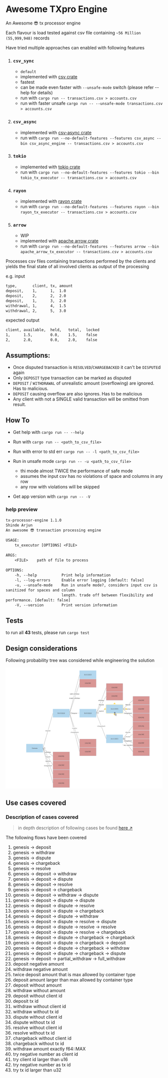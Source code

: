 # Awesome TXpro Engine 
An Awesome 😎 tx processor engine

Each flavour is load tested against csv file containing `~56 Million (55,999,948)` records 

Have tried multiple approaches can enabled with following features
1. ###  `csv_sync`
   - `default`
   - implemented with [csv crate](https://github.com/BurntSushi/rust-csv)
   - fastest
   - can be made even faster with `--unsafe-mode` switch (please refer --help for details)
   - run with `cargo run -- transactions.csv > accounts.csv`
   - run with faster unsafe `cargo run -- --unsafe-mode transactions.csv > accounts.csv`
2. ### `csv_async`
   - implemented with [csv-async crate](https://github.com/gwierzchowski/csv-async)
   - run with `cargo run --no-default-features --features csv_async --bin csv_async_engine -- transactions.csv > accounts.csv`
3. ### `tokio`
   - implemented with [tokio crate](https://github.com/tokio-rs/tokio)
   - run with `cargo run --no-default-features --features tokio --bin tokio_tx_executor -- transactions.csv > accounts.csv`
4. ### `rayon`
   - implemented with [rayon crate](https://github.com/rayon-rs/rayon)
   - run with `cargo run --no-default-features --features rayon --bin rayon_tx_executor -- transactions.csv > accounts.csv`
5. ### `arrow`
   - WIP
   - implemented with [apache arrow crate](https://github.com/apache/arrow-rs)
   - run with `cargo run --no-default-features --features arrow --bin apache_arrow_tx_executor -- transactions.csv > accounts.csv`

Processes csv files containing transactions performed by the clients and yields the final state of all involved clients as output of the processing 

e.g. input 
```csv
type,       client, tx, amount
deposit,    1,      1,  1.0
deposit,    2,      2,  2.0
deposit,    1,      3,  2.0
withdrawal, 1,      4,  1.5
withdrawal, 2,      5,  3.0
```

expected output
```csv
client, available,  held,   total,  locked
1,      1.5,        0.0,    1.5,    false
2,      2.0,        0.0,    2.0,    false
```

## Assumptions:

- Once disputed transaction is `RESOLVED`/`CHARGEBACKED` it can't be `DISPUTE`d again
- Only `DEPOSIT` type transaction can be marked as disputed
- `DEPOSIT` / `WITHDRAWAL` of unrealistic amount (overflowing) are ignored. Has to malicious.
- `DEPOSIT` causing overflow are also ignores. Has to be malicious
- Any client with not a SINGLE valid transaction will be omitted from result.
## How To
 - Get help with  `cargo run -- --help`

 - Run with  `cargo run -- <path_to_csv_file>` 

 - Run with error to std err `cargo run -- -l <path_to_csv_file>`
  
 - Run in unsafe mode `cargo run -- -u <path_to_csv_file>`
   - thi mode almost TWICE the performance of safe mode
   - assumes the input csv has no violations of space and columns in any row 
   - any row with violations will be skipped

 - Get app version with  `cargo run -- -V`

### help preview
```
tx-processor-engine 1.1.0
Shinde Arjun
An awesome 😎 transaction processing engine

USAGE:
    tx_executor [OPTIONS] <FILE>

ARGS:
    <FILE>    path of file to process

OPTIONS:
    -h, --help           Print help information
    -l, --log-errors     Enable error logging [default: false]
    -u, --unsafe-mode    Run in unsafe mode?, considers input csv is sanitized for spaces and column
                         length. trade off between flexibility and performance. [default: false]
    -V, --version        Print version information
```


## Tests
to run all **43** tests, please run `cargo test`

## Design considerations
Following probability tree was considered while engineering the solution

![image description](resources/probability_tree.png)


## Use cases covered

### Description of cases covered
> in depth description of following cases be found [here ↗](test_input/desc.md)

The following flows have been covered
1. genesis -> deposit  
1. genesis -> withdraw
1. genesis -> dispute
1. genesis -> chargeback
1. genesis -> resolve
1. genesis -> deposit -> withdraw
1. genesis -> deposit -> dispute
1. genesis -> deposit -> resolve
1. genesis -> deposit -> chargeback
1. genesis -> deposit -> withdraw -> dispute
1. genesis -> deposit -> dispute -> dispute
1. genesis -> deposit -> dispute -> resolve
1. genesis -> deposit -> dispute -> chargeback
1. genesis -> deposit -> dispute -> withdraw
1. genesis -> deposit -> dispute -> resolve -> dispute
1. genesis -> deposit -> dispute -> resolve -> resolve
1. genesis -> deposit -> dispute -> resolve -> chargeback
1. genesis -> deposit -> dispute -> chargeback -> chargeback
1. genesis -> deposit -> dispute -> chargeback -> deposit
1. genesis -> deposit -> dispute -> chargeback -> withdraw
1. genesis -> deposit -> dispute -> chargeback -> dispute
1. genesis -> deposit -> partial_withdraw -> full_withdraw
1. deposit negative amount
1. withdraw negative amount
1. twice deposit amount that is max allowed by container type
1. deposit amount larger than max allowed by container type
1. deposit without amount
1. withdraw without amount
1. deposit without client id
1. deposit tx id
1. withdraw without client id
1. withdraw without tx id
1. dispute without client id
1. dispute without tx id
1. resolve without client id
1. resolve without tx id
1. chargeback without client id
1. chargeback without tx id
1. withdraw amount exactly f64::MAX
1. try negative number as client id
1. try client id larger than u16
1. try negative number as tx id
1. try tx id larger than u32 